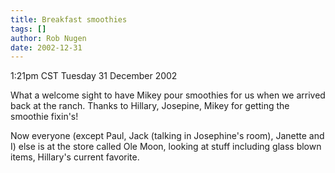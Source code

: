 ```yaml
---
title: Breakfast smoothies
tags: []
author: Rob Nugen
date: 2002-12-31
---
```


<p class=date>1:21pm CST Tuesday 31 December 2002</p>

<p>What a welcome sight to have Mikey pour smoothies for us when we
arrived back at the ranch.  Thanks to Hillary, Josepine, Mikey for
getting the smoothie fixin's!</p>

<p>Now everyone (except Paul, Jack (talking in Josephine's room),
Janette and I) else is at the store called Ole Moon, looking at stuff
including glass blown items, Hillary's current favorite.</p>

